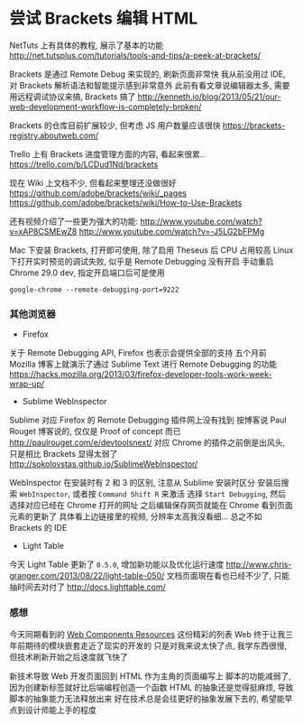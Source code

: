 
尝试 Brackets 编辑 HTML
======

NetTuts 上有具体的教程, 展示了基本的功能
http://net.tutsplus.com/tutorials/tools-and-tips/a-peek-at-brackets/

Brackets 是通过 Remote Debug 来实现的, 刷新页面非常快
我从前没用过 IDE, 对 Brackets 解析语法和智能提示感到非常意外
此前有看文章说编辑器太多, 需要用远程调试协议来搞, Brackets 搞了
http://kenneth.io/blog/2013/05/21/our-web-development-workflow-is-completely-broken/

Brackets 的仓库目前扩展较少, 但考虑 JS 用户数量应该很快
https://brackets-registry.aboutweb.com/

Trello 上有 Brackets 进度管理方面的内容, 看起来很累..
https://trello.com/b/LCDud1Nd/brackets

现在 Wiki 上文档不少, 但看起来整理还没做很好
https://github.com/adobe/brackets/wiki/_pages
https://github.com/adobe/brackets/wiki/How-to-Use-Brackets

还有视频介绍了一些更为强大的功能:
http://www.youtube.com/watch?v=xAP8CSMEwZ8
http://www.youtube.com/watch?v=-J5LG2bFPMg

Mac 下安装 Brackets, 打开即可使用, 除了启用 Theseus 后 CPU 占用较高
Linux 下打开实时预览的调试失败, 似乎是 Remote Debugging 没有开启
手动重启 Chrome 29.0 dev, 指定开启端口后可是使用
```
google-chrome --remote-debugging-port=9222
```

### 其他浏览器

* Firefox

关于 Remote Debugging API, Firefox 也表示会提供全部的支持
五个月前 Mozilla 博客上就演示了通过 Sublime Text 进行 Remote Debugging 的功能
https://hacks.mozilla.org/2013/03/firefox-developer-tools-work-week-wrap-up/

* Sublime WebInspector

Sublime 对应 Firefox 的 Remote Debugging 插件网上没有找到
按博客说 Paul Rouget 博客说的, 仅仅是 Proof of concept 而已
http://paulrouget.com/e/devtoolsnext/
对应 Chrome 的插件之前倒是出风头, 只是相比 Brackets 显得太弱了
http://sokolovstas.github.io/SublimeWebInspector/

WebInspector 在安装时有 2 和 3 的区别, 注意从 Sublime 安装时区分
安装后搜索 `WebInspector`, 或者按 `Command Shift R` 来激活
选择 `Start Debugging`, 然后选择对应已经在 Chrome 打开的网址
之后编辑保存网页就能在 Chrome 看到页面元素的更新了
具体看上边链接里的视频, 分辨率太高我沒看细... 总之不如 Brackets 的 IDE

* Light Table

今天 Light Table 更新了 `0.5.0`, 增加新功能以及优化运行速度
http://www.chris-granger.com/2013/08/22/light-table-050/
文档页面現在看也已经不少了, 只能抽时间去对付了
http://docs.lighttable.com/

### 感想

今天同期看到的 [Web Components Resources](gist) 这份精彩的列表
Web 终于让我三年前期待的模块嵌套走近了现实的开发的
只是对我来说太快了点, 我学东西很慢, 但技术刷新开始之后速度就飞快了

新技术导致 Web 开发页面回到 HTML 作为主角的页面编写上
脚本的功能减弱了, 因为创建新标签就好比后端编程创造一个函数
HTML 的抽象还是觉得挺麻烦, 导致脚本的抽象能力无法释放出来
好在技术总是会往更好的抽象发展下去的, 希望能早点到设计师能上手的程度

[gist]: https://gist.github.com/ebidel/6314025